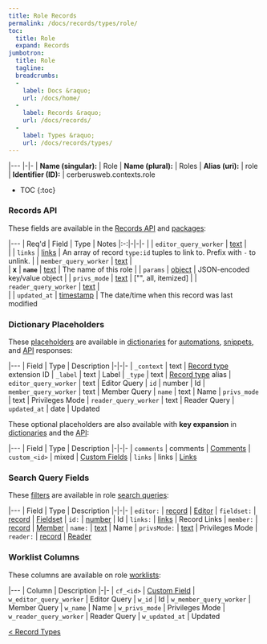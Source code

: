 ```yaml
---
title: Role Records
permalink: /docs/records/types/role/
toc:
  title: Role
  expand: Records
jumbotron:
  title: Role
  tagline: 
  breadcrumbs:
  -
    label: Docs &raquo;
    url: /docs/home/
  -
    label: Records &raquo;
    url: /docs/records/
  -
    label: Types &raquo;
    url: /docs/records/types/
---
```


|---
|-|-
| **Name (singular):** | Role
| **Name (plural):** | Roles
| **Alias (uri):** | role
| **Identifier (ID):** | cerberusweb.contexts.role

* TOC
{:toc}

### Records API

These fields are available in the [Records API](/docs/api/endpoints/records/) and [packages](/docs/packages/):

|---
| Req'd | Field | Type | Notes
|:-:|-|-|-
|   | `editor_query_worker` | [text](/docs/records/fields/types/text/) |  
|   | `links` | [links](/docs/records/fields/types/links/) | An array of record `type:id` tuples to link to. Prefix with `-` to unlink. 
|   | `member_query_worker` | [text](/docs/records/fields/types/text/) |  
| **x** | **`name`** | [text](/docs/records/fields/types/text/) | The name of this role 
|   | `params` | [object](/docs/records/fields/types/object/) | JSON-encoded key/value object 
|   | `privs_mode` | [text](/docs/records/fields/types/text/) | ["", all, itemized] 
|   | `reader_query_worker` | [text](/docs/records/fields/types/text/) |  
|   | `updated_at` | [timestamp](/docs/records/fields/types/timestamp/) | The date/time when this record was last modified 

### Dictionary Placeholders

These [placeholders](/docs/scripting/variables/#placeholders) are available in [dictionaries](/docs/guide/developers/dictionaries/) for [automations](/docs/automations/), [snippets](/docs/snippets/), and [API](/docs/api/) responses:

|---
| Field | Type | Description
|-|-|-
| `_context` | text | [Record type](/docs/records/types/) extension ID
| `_label` | text | Label
| `_type` | text | [Record type](/docs/records/types/) alias
| `editor_query_worker` | text | Editor Query
| `id` | number | Id
| `member_query_worker` | text | Member Query
| `name` | text | Name
| `privs_mode` | text | Privileges Mode
| `reader_query_worker` | text | Reader Query
| `updated_at` | date | Updated

These optional placeholders are also available with **key expansion** in [dictionaries](/docs/guide/developers/dictionaries/#key-expansion) and the [API](/docs/api/responses/#expanding-keys-in-api-requests):

|---
| Field | Type | Description
|-|-|-
| `comments` | comments | [Comments](/docs/guide/developers/dictionaries/#key-expansion)
| `custom_<id>` | mixed | [Custom Fields](/docs/guide/developers/dictionaries/#key-expansion)
| `links` | links | [Links](/docs/guide/developers/dictionaries/#key-expansion)
	
### Search Query Fields

These [filters](/docs/search/#filters) are available in role [search queries](/docs/search/):

|---
| Field | Type | Description
|-|-|-
| `editor:` | [record](/docs/search/#deep-search) | [Editor](/docs/records/types/worker/)
| `fieldset:` | [record](/docs/search/#deep-search) | [Fieldset](/docs/records/types/custom_fieldset/)
| `id:` | [number](/docs/search/#numbers) | Id
| `links:` | [links](/docs/search/#links) | Record Links
| `member:` | [record](/docs/search/#deep-search) | [Member](/docs/records/types/worker/)
| `name:` | [text](/docs/search/#text) | Name
| `privsMode:` | [text](/docs/search/#text) | Privileges Mode
| `reader:` | [record](/docs/search/#deep-search) | [Reader](/docs/records/types/worker/)
	
### Worklist Columns

These columns are available on role [worklists](/docs/worklists/):

|---
| Column | Description
|-|-
| `cf_<id>` | [Custom Field](/docs/records/types/custom_field/)
| `w_editor_query_worker` | Editor Query
| `w_id` | Id
| `w_member_query_worker` | Member Query
| `w_name` | Name
| `w_privs_mode` | Privileges Mode
| `w_reader_query_worker` | Reader Query
| `w_updated_at` | Updated

<div class="section-nav">
	<div class="left">
		<a href="/docs/records/types/" class="prev">&lt; Record Types</a>
	</div>
	<div class="right align-right">
	</div>
</div>
<div class="clear"></div>